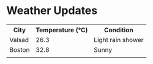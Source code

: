 # Weather Updates

<!-- WEATHER-UPDATE-START -->
<table><tr><th>City</th><th>Temperature (°C)</th><th>Condition</th></tr><tr><td>Valsad</td><td>26.3</td><td>Light rain shower</td></tr><tr><td>Boston</td><td>32.8</td><td>Sunny</td></tr><tr><td></td><td></td><td></td></tr></table>
<!-- WEATHER-UPDATE-END -->
